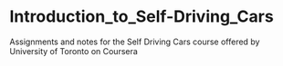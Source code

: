 # Introduction_to_Self-Driving_Cars
Assignments and notes for the Self Driving Cars course offered by University of Toronto on Coursera
